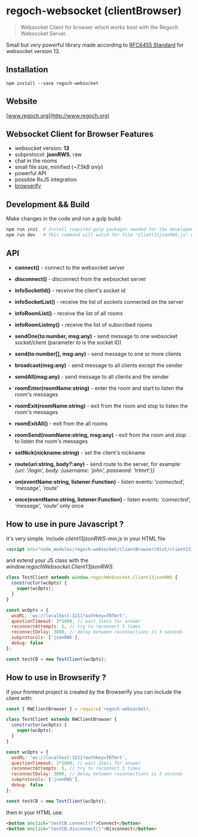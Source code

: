 # regoch-websocket (clientBrowser)
> Websocket Client for browser which works best with the Regoch Websocket Server.

Small but very powerful library made according to [RFC6455 Standard](https://www.iana.org/assignments/websocket/websocket.xml) for websocket version 13.

## Installation
```
npm install --save regoch-websocket
```

## Website
[www.regoch.org](http://www.regoch.org)


## Websocket Client for Browser Features
- websocket version: **13**
- subprotocol: **jsonRWS**, raw
- chat in the rooms
- small file size, minified (*~7.5kB only*)
- powerful API
- possible RxJS integration
- [browserify](http://browserify.org/)



## Development && Build
Make changes in the code and run a gulp build:
```bash
npm run inst  # Install required gulp packages needed for the development
npm run dev   # This command will watch for file "Client13jsonRWS.js" changes and build in /dist/ folder by the gulp and browserify.
```


## API
- **connect()** - connect to the websocket server
- **disconnect()** - disconnect from the websocket server

- **infoSocketId()** - receive the client's socket id
- **infoSocketList()** - receive the list of sockets connected on the server
- **infoRoomList()** - receive the list of all rooms
- **infoRoomListmy()** - receive the list of subscribed rooms

- **sendOne(to:number, msg:any)** - send message to one websocket socket/client (parameter *to* is the socket ID)
- **send(to:number[], msg:any)** - send message to one or more clients
- **broadcast(msg:any)** - send message to all clients except the sender
- **sendAll(msg:any)** - send message to all clients and the sender

- **roomEnter(roomName:string)** - enter the room and start to listen the room's messages
- **roomExit(roomName:string)** - exit from the room and stop to listen the room's messages
- **roomExitAll()** - exit from the all rooms
- **roomSend(roomName:string, msg:any)** - exit from the room and stop to listen the room's messages

- **setNick(nickname:string)** - set the client's nickname
- **route(uri:string, body?:any)** - send route to the server, for example: *{uri: '/login', body: {username: 'john', password: 'trtmrt'}}*

- **on(eventName:string, listener:Function)** - listen events: *'connected', 'message', 'route'*
- **once(eventName:string, listener:Function)** - listen events: *'connected', 'message', 'route'* only once



## How to use in pure Javascript ?
It's very simple. Include *client13jsonRWS-min.js* in your HTML file
```html
<script src="node_modules/regoch-websocket/clientBrowser/dist/client13jsonRWS/client13jsonRWS-min.js"></script>
```

and extend your JS class with the *window.regochWebsocket.Client13jsonRWS*.
```javascript
class TestClient extends window.regochWebsocket.Client13jsonRWS {
  constructor(wcOpts) {
    super(wcOpts);
  }
}

const wcOpts = {
  wsURL: 'ws://localhost:3211?authkey=TRTmrt',
  questionTimeout: 3*1000, // wait 3secs for answer
  reconnectAttempts: 5, // try to reconnect 5 times
  reconnectDelay: 3000, // delay between reconnections is 3 seconds
  subprotocols: ['jsonRWS'],
  debug: false
};

const testCB = new TestClient(wcOpts);
```


## How to use in Browserify ?
If your frontend project is created by the Browserify you can include the client with:
```javascript
const { RWClientBrowser } = require('regoch-websocket);

class TestClient extends RWClientBrowser {
  constructor(wcOpts) {
    super(wcOpts);
  }
}

const wcOpts = {
  wsURL: 'ws://localhost:3211?authkey=TRTmrt',
  questionTimeout: 3*1000, // wait 3secs for answer
  reconnectAttempts: 5, // try to reconnect 5 times
  reconnectDelay: 3000, // delay between reconnections is 3 seconds
  subprotocols: ['jsonRWS'],
  debug: false
};

const testCB = new TestClient(wcOpts);
```

then in your HTML use:
```html
<button onclick="testCB.connect()">Connect</button>
<button onclick="testCB.disconnect()">Disconnect</button>
```
